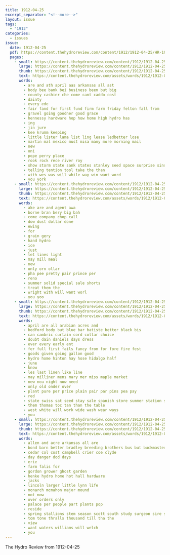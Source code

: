 ```yaml
---
title: 1912-04-25
excerpt_separator: "<!--more-->"
layout: issue
tags:
  - "1912"
categories:
  - issues
issue:
  date: 1912-04-25
  pdf: https://content.thehydroreview.com/content/1912/1912-04-25/HR-1912-04-25.pdf
  pages:
    - small: https://content.thehydroreview.com/content/1912/1912-04-25/small/HR-1912-04-25-01.jpg
      large: https://content.thehydroreview.com/content/1912/1912-04-25/large/HR-1912-04-25-01.jpg
      thumb: https://content.thehydroreview.com/content/1912/1912-04-25/thumbnails/HR-1912-04-25-01.jpg
      text: https://content.thehydroreview.com/assets/words/1912/1912-04-25/HR-1912-04-25-01.txt
      words:
        - are and ath april aas arkansas all ast
        - body bee bank bei business been but big
        - county cashier che come cant caddo cost
        - dainty
        - every ede
        - fair fand for first fund firm farm friday felton fall from
        - gravel going goodner good grace
        - hennessy hardware hop how home high hydro has
        - ing
        - jin jure
        - kee krumm keeping
        - little lister lama list ling lease ledbetter lose
        - martin mal mexico must misa many more morning mail
        - new
        - oni
        - pope perry place
        - rook rock rece river roy
        - show storm state sank states stanley seed space surprise sins soon stones set study sell sand
        - telling tention tool take the than
        - with wes was will while way win want word
        - you york
    - small: https://content.thehydroreview.com/content/1912/1912-04-25/small/HR-1912-04-25-02.jpg
      large: https://content.thehydroreview.com/content/1912/1912-04-25/large/HR-1912-04-25-02.jpg
      thumb: https://content.thehydroreview.com/content/1912/1912-04-25/thumbnails/HR-1912-04-25-02.jpg
      text: https://content.thehydroreview.com/assets/words/1912/1912-04-25/HR-1912-04-25-02.txt
      words:
        - ake are and agent awa
        - borne bran bery big bah
        - come company chop call
        - dow dust dollar done
        - ewing
        - for
        - grain gery
        - hand hydro
        - ice
        - just
        - let lines light
        - may mill meal
        - new
        - only orn ollar
        - pha pee pretty pair prince per
        - reno
        - summer solid special sale shorts
        - treat them the
        - wright with will want worl
        - you yoo
    - small: https://content.thehydroreview.com/content/1912/1912-04-25/small/HR-1912-04-25-03.jpg
      large: https://content.thehydroreview.com/content/1912/1912-04-25/large/HR-1912-04-25-03.jpg
      thumb: https://content.thehydroreview.com/content/1912/1912-04-25/thumbnails/HR-1912-04-25-03.jpg
      text: https://content.thehydroreview.com/assets/words/1912/1912-04-25/HR-1912-04-25-03.txt
      words:
        - april are all arabian acres and
        - bedford body but blue bar batiste better black bis
        - can cambric curtain cord collar choice
        - doubt dain daniels days dress
        - ever every early ent
        - fer full first fails fancy from for fore fire fest
        - goods given going gallon good
        - hydro home hinton hay hose hidalgo half
        - june
        - know
        - les last linen like line
        - may milliner mens mary mer miss maple market
        - new nea night now need
        - only old onder over
        - plant pure per price plain pair par pins pea pay
        - red
        - state swiss sat seed stay sale spanish store summer station satin saturday say six
        - them thomas toc tan than the table
        - west white will work wide wash wear ways
        - you
    - small: https://content.thehydroreview.com/content/1912/1912-04-25/small/HR-1912-04-25-04.jpg
      large: https://content.thehydroreview.com/content/1912/1912-04-25/large/HR-1912-04-25-04.jpg
      thumb: https://content.thehydroreview.com/content/1912/1912-04-25/thumbnails/HR-1912-04-25-04.jpg
      text: https://content.thehydroreview.com/assets/words/1912/1912-04-25/HR-1912-04-25-04.txt
      words:
        - allen and acre arkansas all are
        - bond barn better bradley breeding brothers bus but buckmaster book
        - cedar col cost campbell crier coe clyde
        - day danger dod days
        - erie
        - farm falis for
        - gordon grower ghost garden
        - henke hydro home hot hall hardware
        - jacks
        - lincoln larger little lynn life
        - monarch mcmahon major mound
        - not now
        - over orders only
        - palace per people part plants pop
        - reside
        - spring stallions stem season scott south study surgeon sire straub summer san stock school sal service stoves sutton springs sale
        - tom tone thralls thousand till tha the
        - view
        - want waters williams will welch
        - you
---
```


The Hydro Review from 1912-04-25

<!--more-->

